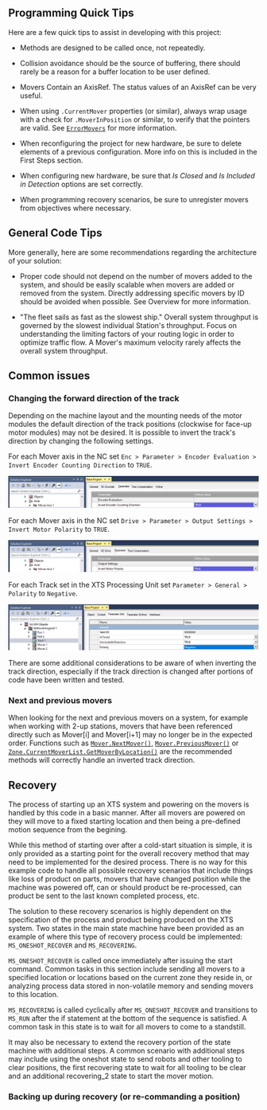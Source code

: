 
## Programming Quick Tips

Here are a few quick tips to assist in developing with this project:

- Methods are designed to be called once, not repeatedly.

- Collision avoidance should be the source of buffering, there should rarely be a reason for a buffer location to be user defined. 

- Movers Contain an AxisRef. The status values of an AxisRef can be very useful. 

- When using `.CurrentMover` properties (or similar), always wrap usage with a check for `.MoverInPosition` or similar, to verify that the pointers are valid. See [`ErrorMovers`](../CodeReference/Diagnostics/ErrorMovers.md) for more information.

- When reconfiguring the project for new hardware, be sure to delete elements of a previous configuration. More info on this is included in the First Steps section.

- When configuring new hardware, be sure that *Is Closed* and *Is Included in Detection* options are set correctly.

- When programming recovery scenarios, be sure to unregister movers from objectives where necessary.

## General Code Tips

More generally, here are some recommendations regarding the architecture of your solution:

- Proper code should not depend on the number of movers added to the system, and should be easily scalable when movers are added or removed from the system. Directly addressing specific movers by ID should be avoided when possible. See Overview for more information.

- "The fleet sails as fast as the slowest ship." Overall system throughput is governed by the slowest individual Station's throughput. Focus on understanding the limiting factors of your routing logic in order to optimize traffic flow. A Mover's maximum velocity rarely affects the overall system throughput.

## Common issues

### Changing the forward direction of the track

Depending on the machine layout and the mounting needs of the motor modules the default direction of the track positions (clockwise for face-up motor modules) may not be desired. It is possible to invert the track's direction by changing the following settings.

For each Mover axis in the NC set `Enc > Parameter > Encoder Evaluation > Invert Encoder Counting Direction` to `TRUE`.

![Invert Encoder Direction](../Images/GettingStarted/InvertDirectionEncoder.png)

For each Mover axis in the NC set `Drive > Parameter > Output Settings > Invert Motor Polarity` to `TRUE`.

![Invert Drive Direction](../Images/GettingStarted/InvertDirectionDrive.png)

For each Track set in the XTS Processing Unit set `Parameter > General > Polarity` to `Negative`.

![Invert Track Direction](../Images/GettingStarted/InvertDirectionTrack.png)

There are some additional considerations to be aware of when inverting the track direction, especially if the track direction is changed after portions of code have been written and tested.

### Next and previous movers

When looking for the next and previous movers on a system, for example when working with 2-up stations, movers that have been referenced directly such as Mover[i] and Mover[i+1] may no longer be in the expected order. Functions such as [`Mover.NextMover()`](../CodeReference/Objects/Mover.md#nextmover), [`Mover.PreviousMover()`](../CodeReference/Objects/Mover.md#previousmover) or [`Zone.CurrentMoverList.GetMoverByLocation()`](../CodeReference/Objects/MoverList.md#getmoverbylocation) are the recommended methods will correctly handle an inverted track direction.

## Recovery

The process of starting up an XTS system and powering on the movers is handled by this code in a basic manner. After all movers are powered on they will move to a fixed starting location and then being a pre-defined motion sequence from the begining.

While this method of starting over after a cold-start situation is simple, it is only provided as a starting point for the overall recovery method that may need to be implemented for the desired process. There is no way for this example code to handle all possible recovery scenarios that include things like loss of product on parts, movers that have changed position while the machine was powered off, can or should product be re-processed, can product be sent to the last known completed process, etc.

The solution to these recovery scenarios is highly dependent on the specification of the process and product being produced on the XTS system. Two states in the main state machine have been provided as an example of where this type of recovery process could be implemented: `MS_ONESHOT_RECOVER` and `MS_RECOVERING`.

`MS_ONESHOT_RECOVER` is called once immediately after issuing the start command. Common tasks in this section include sending all movers to a specified location or locations based on the current zone they reside in, or analyzing process data stored in non-volatile memory and sending movers to this location.

`MS_RECOVERING` is called cyclically after `MS_ONESHOT_RECOVER` and transitions to `MS_RUN` after the if statement at the bottom of the sequence is satisfied. A common task in this state is to wait for all movers to come to a standstill.

It may also be necessary to extend the recovery portion of the state machine with additional steps. A common scenario with additional steps may include using the oneshot state to send robots and other tooling to clear positions, the first recovering state to wait for all tooling to be clear and an additional recovering_2 state to start the mover motion.

### Backing up during recovery (or re-commanding a position)

